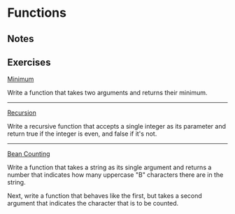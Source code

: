 # Functions

## Notes

## Exercises

[Minimum](./minimum.js)

Write a function that takes two arguments and returns their minimum.

---

[Recursion](./recursion.js)

Write a recursive function that accepts a single integer as its parameter and return true if the integer is even, and false if it's not.

---

[Bean Counting](./beancounting.js)

Write a function that takes a string as its single argument and returns a number that indicates how many uppercase "B" characters there are in the string.

Next, write a function that behaves like the first, but takes a second argument that indicates the character that is to be counted.